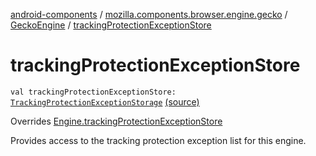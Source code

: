 [android-components](../../index.md) / [mozilla.components.browser.engine.gecko](../index.md) / [GeckoEngine](index.md) / [trackingProtectionExceptionStore](./tracking-protection-exception-store.md)

# trackingProtectionExceptionStore

`val trackingProtectionExceptionStore: `[`TrackingProtectionExceptionStorage`](../../mozilla.components.concept.engine.content.blocking/-tracking-protection-exception-storage/index.md) [(source)](https://github.com/mozilla-mobile/android-components/blob/master/components/browser/engine-gecko-beta/src/main/java/mozilla/components/browser/engine/gecko/GeckoEngine.kt#L62)

Overrides [Engine.trackingProtectionExceptionStore](../../mozilla.components.concept.engine/-engine/tracking-protection-exception-store.md)

Provides access to the tracking protection exception list for this engine.

